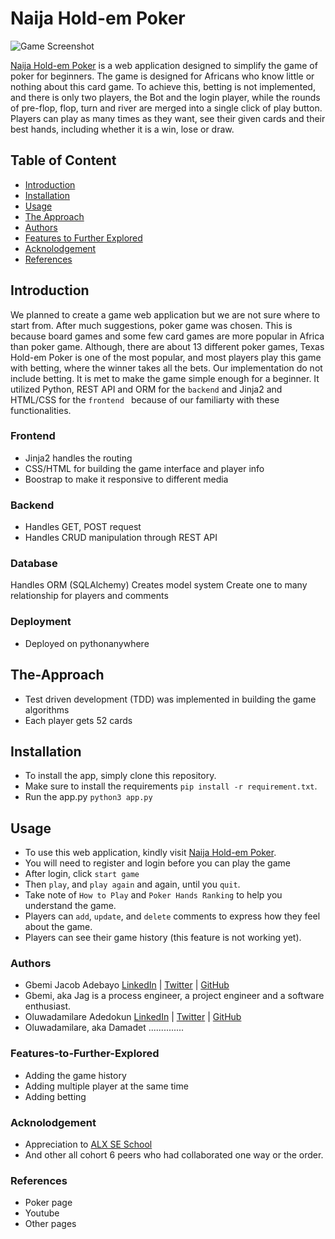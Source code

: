 # Naija Hold-em Poker

![Game Screenshot](https://github.com/jacobgbemi/Texas_Hold-em_Poker/blob/master/poker/static/images/front_page/you.png)

[Naija Hold-em Poker](http://jacobgbemi.pythonanywhere.com/) is a web application designed to simplify the game of poker for beginners. The game is designed for Africans who know little or nothing about this card game.
To achieve this, betting is not implemented, and there is only two players, the Bot and the login player, while the rounds of pre-flop, flop, turn and river are merged into a single click of play button. Players can play as many times as they want, see their given cards and their best hands, including whether it is a win, lose or draw.
## Table of Content
- [Introduction](#introduction)
- [Installation](#installation)
- [Usage](#usage)
- [The Approach](#The-Approach)
- [Authors](#Authors)
- [Features to Further Explored](#Features-to-Further-Explored)
- [Acknolodgement](#Acknolodgement)
- [References](#References)
## Introduction
We planned to create a game web application but we are not sure where to start from. After much suggestions, poker game was chosen. This is because board games and some few card games are more popular in Africa than poker game.
Although, there are about 13 different poker games, Texas Hold-em Poker is one of the most popular, and most players play this game with betting, where the winner takes all the bets.
Our implementation do not include betting. It is met to make the game simple enough for a beginner. It utilized Python, REST API and ORM for the ```backend``` and Jinja2 and HTML/CSS for the ```frontend ``` because of our familiarty with these functionalities.
### Frontend
- Jinja2 handles the routing
- CSS/HTML for building the game interface and player info
- Boostrap to make it responsive to different media

### Backend
- Handles GET, POST request
- Handles CRUD manipulation through REST API
### Database
Handles ORM (SQLAlchemy)
Creates model system
Create one to many relationship for players and comments
### Deployment
- Deployed on pythonanywhere
## The-Approach
- Test driven development (TDD) was implemented in building the game algorithms
- Each player gets 52 cards
## Installation
- To install the app, simply clone this repository. 
- Make sure to install the requirements ```pip install -r requirement.txt```.
- Run the app.py ```python3 app.py```
## Usage
- To use this web application, kindly visit [Naija Hold-em Poker](http://jacobgbemi.pythonanywhere.com/).
- You will need to register and login before you can play the game
- After login, click ```start game```
- Then ```play```, and ```play again``` and again, until you ```quit```.
- Take note of ```How to Play``` and ```Poker Hands Ranking``` to help you understand the game.
- Players can ```add```, ```update```, and ```delete``` comments to express how they feel about the game.
- Players can see their game history (this feature is not working yet).
### Authors
- Gbemi Jacob Adebayo [LinkedIn]() | [Twitter]() | [GitHub]()
- Gbemi, aka Jag is a process engineer, a project engineer and a software enthusiast.
- Oluwadamilare Adedokun [LinkedIn]() | [Twitter]() | [GitHub]()
- Oluwadamilare, aka Damadet ..............

### Features-to-Further-Explored
- Adding the game history
- Adding multiple player at the same time
- Adding betting
### Acknolodgement
- Appreciation to [ALX SE School](https://alxafrica.com)
- And other all cohort 6 peers who had collaborated one way or the order.

### References
- Poker page
- Youtube
- Other pages
